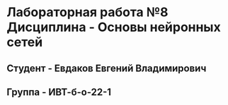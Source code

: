 # Лабораторная работа №8 Дисциплина - Основы нейронных сетей
## Студент - Евдаков Евгений Владимирович
## Группа - ИВТ-б-о-22-1
